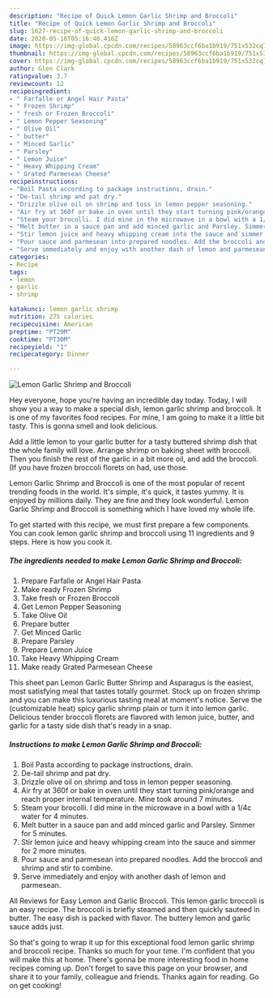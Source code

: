 ```yaml
---
description: "Recipe of Quick Lemon Garlic Shrimp and Broccoli"
title: "Recipe of Quick Lemon Garlic Shrimp and Broccoli"
slug: 1627-recipe-of-quick-lemon-garlic-shrimp-and-broccoli
date: 2020-05-16T05:16:40.416Z
image: https://img-global.cpcdn.com/recipes/58963ccf6ba1b919/751x532cq70/lemon-garlic-shrimp-and-broccoli-recipe-main-photo.jpg
thumbnail: https://img-global.cpcdn.com/recipes/58963ccf6ba1b919/751x532cq70/lemon-garlic-shrimp-and-broccoli-recipe-main-photo.jpg
cover: https://img-global.cpcdn.com/recipes/58963ccf6ba1b919/751x532cq70/lemon-garlic-shrimp-and-broccoli-recipe-main-photo.jpg
author: Glen Clark
ratingvalue: 3.7
reviewcount: 12
recipeingredient:
- " Farfalle or Angel Hair Pasta"
- " Frozen Shrimp"
- " fresh or Frozen Broccoli"
- " Lemon Pepper Seasoning"
- " Olive Oil"
- " butter"
- " Minced Garlic"
- " Parsley"
- " Lemon Juice"
- " Heavy Whipping Cream"
- " Grated Parmesean Cheese"
recipeinstructions:
- "Boil Pasta according to package instructions, drain."
- "De-tail shrimp and pat dry."
- "Drizzle olive oil on shrimp and toss in lemon pepper seasoning."
- "Air fry at 360f or bake in oven until they start turning pink/orange and reach proper internal temperature. Mine took around 7 minutes."
- "Steam your brocolli. I did mine in the microwave in a bowl with a 1/4c water for 4 minutes."
- "Melt butter in a sauce pan and add minced garlic and Parsley. Simmer for 5 minutes."
- "Stir lemon juice and heavy whipping cream into the sauce and simmer for 2 more minutes."
- "Pour sauce and parmesean into prepared noodles. Add the broccoli and shrimp and stir to combine."
- "Serve immediately and enjoy with another dash of lemon and parmesean."
categories:
- Recipe
tags:
- lemon
- garlic
- shrimp

katakunci: lemon garlic shrimp 
nutrition: 275 calories
recipecuisine: American
preptime: "PT29M"
cooktime: "PT30M"
recipeyield: "1"
recipecategory: Dinner

---
```



![Lemon Garlic Shrimp and Broccoli](https://img-global.cpcdn.com/recipes/58963ccf6ba1b919/751x532cq70/lemon-garlic-shrimp-and-broccoli-recipe-main-photo.jpg)

Hey everyone, hope you're having an incredible day today. Today, I will show you a way to make a special dish, lemon garlic shrimp and broccoli. It is one of my favorites food recipes. For mine, I am going to make it a little bit tasty. This is gonna smell and look delicious.

Add a little lemon to your garlic butter for a tasty buttered shrimp dish that the whole family will love. Arrange shrimp on baking sheet with broccoli. Then you finish the rest of the garlic in a bit more oil, and add the broccoli. (If you have frozen broccoli florets on had, use those.

Lemon Garlic Shrimp and Broccoli is one of the most popular of recent trending foods in the world. It's simple, it's quick, it tastes yummy. It is enjoyed by millions daily. They are fine and they look wonderful. Lemon Garlic Shrimp and Broccoli is something which I have loved my whole life.


To get started with this recipe, we must first prepare a few components. You can cook lemon garlic shrimp and broccoli using 11 ingredients and 9 steps. Here is how you cook it.

<!--inarticleads1-->

##### The ingredients needed to make Lemon Garlic Shrimp and Broccoli:

1. Prepare  Farfalle or Angel Hair Pasta
1. Make ready  Frozen Shrimp
1. Take  fresh or Frozen Broccoli
1. Get  Lemon Pepper Seasoning
1. Take  Olive Oil
1. Prepare  butter
1. Get  Minced Garlic
1. Prepare  Parsley
1. Prepare  Lemon Juice
1. Take  Heavy Whipping Cream
1. Make ready  Grated Parmesean Cheese


This sheet pan Lemon Garlic Butter Shrimp and Asparagus is the easiest, most satisfying meal that tastes totally gourmet. Stock up on frozen shrimp and you can make this luxurious tasting meal at moment&#39;s notice. Serve the (customizable heat) spicy garlic shrimp plain or turn it into lemon garlic. Delicious tender broccoli florets are flavored with lemon juice, butter, and garlic for a tasty side dish that&#39;s ready in a snap. 

<!--inarticleads2-->

##### Instructions to make Lemon Garlic Shrimp and Broccoli:

1. Boil Pasta according to package instructions, drain.
1. De-tail shrimp and pat dry.
1. Drizzle olive oil on shrimp and toss in lemon pepper seasoning.
1. Air fry at 360f or bake in oven until they start turning pink/orange and reach proper internal temperature. Mine took around 7 minutes.
1. Steam your brocolli. I did mine in the microwave in a bowl with a 1/4c water for 4 minutes.
1. Melt butter in a sauce pan and add minced garlic and Parsley. Simmer for 5 minutes.
1. Stir lemon juice and heavy whipping cream into the sauce and simmer for 2 more minutes.
1. Pour sauce and parmesean into prepared noodles. Add the broccoli and shrimp and stir to combine.
1. Serve immediately and enjoy with another dash of lemon and parmesean.


All Reviews for Easy Lemon and Garlic Broccoli. This lemon garlic broccoli is an easy recipe. The broccoli is briefly steamed and then quickly sauteed in butter. The easy dish is packed with flavor. The buttery lemon and garlic sauce adds just. 

So that's going to wrap it up for this exceptional food lemon garlic shrimp and broccoli recipe. Thanks so much for your time. I'm confident that you will make this at home. There's gonna be more interesting food in home recipes coming up. Don't forget to save this page on your browser, and share it to your family, colleague and friends. Thanks again for reading. Go on get cooking!
